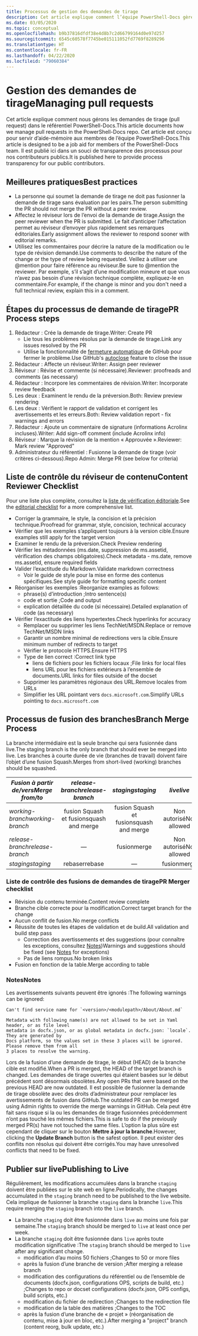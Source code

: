 ```yaml
---
title: Processus de gestion des demandes de tirage
description: Cet article explique comment l’équipe PowerShell-Docs gère les demandes de tirage (pull request).
ms.date: 03/05/2020
ms.topic: conceptual
ms.openlocfilehash: b9b37816dfdf38e4d8b7c2d66799164d0e97d257
ms.sourcegitcommit: 6545c60578f7745be015111052fd7769f8289296
ms.translationtype: HT
ms.contentlocale: fr-FR
ms.lasthandoff: 04/22/2020
ms.locfileid: "79060384"
---
```

# <a name="managing-pull-requests"></a><span data-ttu-id="b5b97-103">Gestion des demandes de tirage</span><span class="sxs-lookup"><span data-stu-id="b5b97-103">Managing pull requests</span></span>

<span data-ttu-id="b5b97-104">Cet article explique comment nous gérons les demandes de tirage (pull request) dans le référentiel PowerShell-Docs.</span><span class="sxs-lookup"><span data-stu-id="b5b97-104">This article documents how we manage pull requests in the PowerShell-Docs repo.</span></span> <span data-ttu-id="b5b97-105">Cet article est conçu pour servir d’aide-mémoire aux membres de l’équipe PowerShell-Docs.</span><span class="sxs-lookup"><span data-stu-id="b5b97-105">This article is designed to be a job aid for members of the PowerShell-Docs team.</span></span> <span data-ttu-id="b5b97-106">Il est publié ici dans un souci de transparence des processus pour nos contributeurs publics.</span><span class="sxs-lookup"><span data-stu-id="b5b97-106">It is published here to provide process transparency for our public contributors.</span></span>

## <a name="best-practices"></a><span data-ttu-id="b5b97-107">Meilleures pratiques</span><span class="sxs-lookup"><span data-stu-id="b5b97-107">Best practices</span></span>

- <span data-ttu-id="b5b97-108">La personne qui soumet la demande de tirage ne doit pas fusionner la demande de tirage sans évaluation par les pairs.</span><span class="sxs-lookup"><span data-stu-id="b5b97-108">The person submitting the PR should not merge the PR without a peer review.</span></span>
- <span data-ttu-id="b5b97-109">Affectez le réviseur lors de l’envoi de la demande de tirage.</span><span class="sxs-lookup"><span data-stu-id="b5b97-109">Assign the peer reviewer when the PR is submitted.</span></span> <span data-ttu-id="b5b97-110">Le fait d’anticiper l’affectation permet au réviseur d’envoyer plus rapidement ses remarques éditoriales.</span><span class="sxs-lookup"><span data-stu-id="b5b97-110">Early assignment allows the reviewer to respond sooner with editorial remarks.</span></span>
- <span data-ttu-id="b5b97-111">Utilisez les commentaires pour décrire la nature de la modification ou le type de révision demandé.</span><span class="sxs-lookup"><span data-stu-id="b5b97-111">Use comments to describe the nature of the change or the type of review being requested.</span></span> <span data-ttu-id="b5b97-112">Veillez à utiliser une @mention pour faire référence au réviseur.</span><span class="sxs-lookup"><span data-stu-id="b5b97-112">Be sure to @mention the reviewer.</span></span> <span data-ttu-id="b5b97-113">Par exemple, s’il s’agit d’une modification mineure et que vous n’avez pas besoin d’une révision technique complète, expliquez-le en commentaire.</span><span class="sxs-lookup"><span data-stu-id="b5b97-113">For example, if the change is minor and you don't need a full technical review, explain this in a comment.</span></span>

## <a name="pr-process-steps"></a><span data-ttu-id="b5b97-114">Étapes du processus de demande de tirage</span><span class="sxs-lookup"><span data-stu-id="b5b97-114">PR Process steps</span></span>

1. <span data-ttu-id="b5b97-115">Rédacteur : Crée la demande de tirage.</span><span class="sxs-lookup"><span data-stu-id="b5b97-115">Writer: Create PR</span></span>
   - <span data-ttu-id="b5b97-116">Lie tous les problèmes résolus par la demande de tirage.</span><span class="sxs-lookup"><span data-stu-id="b5b97-116">Link any issues resolved by the PR</span></span>
   - <span data-ttu-id="b5b97-117">Utilise la fonctionnalité de [fermeture automatique](https://help.github.com/en/articles/closing-issues-using-keywords) de GitHub pour fermer le problème.</span><span class="sxs-lookup"><span data-stu-id="b5b97-117">Use GitHub's [autoclose](https://help.github.com/en/articles/closing-issues-using-keywords) feature to close the issue</span></span>
1. <span data-ttu-id="b5b97-118">Rédacteur : Affecte un réviseur.</span><span class="sxs-lookup"><span data-stu-id="b5b97-118">Writer: Assign peer reviewer</span></span>
1. <span data-ttu-id="b5b97-119">Réviseur : Révise et commente (si nécessaire).</span><span class="sxs-lookup"><span data-stu-id="b5b97-119">Reviewer: proofreads and comments (as necessary)</span></span>
1. <span data-ttu-id="b5b97-120">Rédacteur : Incorpore les commentaires de révision.</span><span class="sxs-lookup"><span data-stu-id="b5b97-120">Writer: Incorporate review feedback</span></span>
1. <span data-ttu-id="b5b97-121">Les deux : Examinent le rendu de la préversion.</span><span class="sxs-lookup"><span data-stu-id="b5b97-121">Both: Review preview rendering</span></span>
1. <span data-ttu-id="b5b97-122">Les deux : Vérifient le rapport de validation et corrigent les avertissements et les erreurs.</span><span class="sxs-lookup"><span data-stu-id="b5b97-122">Both: Review validation report - fix warnings and errors</span></span>
1. <span data-ttu-id="b5b97-123">Rédacteur : Ajoute un commentaire de signature (informations Acrolinx incluses).</span><span class="sxs-lookup"><span data-stu-id="b5b97-123">Writer: Add sign-off comment (include Acrolinx info)</span></span>
1. <span data-ttu-id="b5b97-124">Réviseur : Marque la révision de la mention « Approuvée ».</span><span class="sxs-lookup"><span data-stu-id="b5b97-124">Reviewer: Mark review "Approved"</span></span>
1. <span data-ttu-id="b5b97-125">Administrateur du référentiel : Fusionne la demande de tirage (voir critères ci-dessous).</span><span class="sxs-lookup"><span data-stu-id="b5b97-125">Repo Admin: Merge PR (see below for criteria)</span></span>

## <a name="content-reviewer-checklist"></a><span data-ttu-id="b5b97-126">Liste de contrôle du réviseur de contenu</span><span class="sxs-lookup"><span data-stu-id="b5b97-126">Content Reviewer Checklist</span></span>

<span data-ttu-id="b5b97-127">Pour une liste plus complète, consultez la [liste de vérification éditoriale](editorial-checklist.md).</span><span class="sxs-lookup"><span data-stu-id="b5b97-127">See the [editorial checklist](editorial-checklist.md) for a more comprehensive list.</span></span>

- <span data-ttu-id="b5b97-128">Corriger la grammaire, le style, la concision et la précision technique.</span><span class="sxs-lookup"><span data-stu-id="b5b97-128">Proofread for grammar, style, concision, technical accuracy</span></span>
- <span data-ttu-id="b5b97-129">Vérifier que les exemples s’appliquent toujours à la version cible.</span><span class="sxs-lookup"><span data-stu-id="b5b97-129">Ensure examples still apply for the target version</span></span>
- <span data-ttu-id="b5b97-130">Examiner le rendu de la préversion.</span><span class="sxs-lookup"><span data-stu-id="b5b97-130">Check Preview rendering</span></span>
- <span data-ttu-id="b5b97-131">Vérifier les métadonnées (ms.date, suppression de ms.assetid, vérification des champs obligatoires).</span><span class="sxs-lookup"><span data-stu-id="b5b97-131">Check metadata - ms.date, remove ms.assetid, ensure required fields</span></span>
- <span data-ttu-id="b5b97-132">Valider l’exactitude du Markdown.</span><span class="sxs-lookup"><span data-stu-id="b5b97-132">Validate markdown correctness</span></span>
  - <span data-ttu-id="b5b97-133">Voir le guide de style pour la mise en forme des contenus spécifiques.</span><span class="sxs-lookup"><span data-stu-id="b5b97-133">See style guide for formatting specific content</span></span>
- <span data-ttu-id="b5b97-134">Réorganiser les exemples :</span><span class="sxs-lookup"><span data-stu-id="b5b97-134">Reorganize examples as follows:</span></span>
  - <span data-ttu-id="b5b97-135">phrase(s) d’introduction ;</span><span class="sxs-lookup"><span data-stu-id="b5b97-135">Intro sentence(s)</span></span>
  - <span data-ttu-id="b5b97-136">code et sortie ;</span><span class="sxs-lookup"><span data-stu-id="b5b97-136">Code and output</span></span>
  - <span data-ttu-id="b5b97-137">explication détaillée du code (si nécessaire).</span><span class="sxs-lookup"><span data-stu-id="b5b97-137">Detailed explanation of code (as necessary)</span></span>
- <span data-ttu-id="b5b97-138">Vérifier l’exactitude des liens hypertextes.</span><span class="sxs-lookup"><span data-stu-id="b5b97-138">Check hyperlinks for accuracy</span></span>
  - <span data-ttu-id="b5b97-139">Remplacer ou supprimer les liens TechNet/MSDN.</span><span class="sxs-lookup"><span data-stu-id="b5b97-139">Replace or remove TechNet/MSDN links</span></span>
  - <span data-ttu-id="b5b97-140">Garantir un nombre minimal de redirections vers la cible.</span><span class="sxs-lookup"><span data-stu-id="b5b97-140">Ensure minimum number of redirects to target</span></span>
  - <span data-ttu-id="b5b97-141">Vérifier le protocole HTTPS.</span><span class="sxs-lookup"><span data-stu-id="b5b97-141">Ensure HTTPS</span></span>
  - <span data-ttu-id="b5b97-142">Type de lien correct :</span><span class="sxs-lookup"><span data-stu-id="b5b97-142">Correct link type</span></span>
    - <span data-ttu-id="b5b97-143">liens de fichiers pour les fichiers locaux ;</span><span class="sxs-lookup"><span data-stu-id="b5b97-143">File links for local files</span></span>
    - <span data-ttu-id="b5b97-144">liens URL pour les fichiers extérieurs à l’ensemble de documents.</span><span class="sxs-lookup"><span data-stu-id="b5b97-144">URL links for files outside of the docset</span></span>
  - <span data-ttu-id="b5b97-145">Supprimer les paramètres régionaux des URL.</span><span class="sxs-lookup"><span data-stu-id="b5b97-145">Remove locales from URLs</span></span>
  - <span data-ttu-id="b5b97-146">Simplifier les URL pointant vers `docs.microsoft.com`.</span><span class="sxs-lookup"><span data-stu-id="b5b97-146">Simplify URLs pointing to `docs.microsoft.com`</span></span>

## <a name="branch-merge-process"></a><span data-ttu-id="b5b97-147">Processus de fusion des branches</span><span class="sxs-lookup"><span data-stu-id="b5b97-147">Branch Merge Process</span></span>

<span data-ttu-id="b5b97-148">La branche intermédiaire est la seule branche qui sera fusionnée dans live.</span><span class="sxs-lookup"><span data-stu-id="b5b97-148">The staging branch is the only branch that should ever be merged into live.</span></span> <span data-ttu-id="b5b97-149">Les branches à courte durée de vie (branches de travail) doivent faire l’objet d’une fusion Squash.</span><span class="sxs-lookup"><span data-stu-id="b5b97-149">Merges from short-lived (working) branches should be squashed.</span></span>

| <span data-ttu-id="b5b97-150">*Fusion à partir de/vers*</span><span class="sxs-lookup"><span data-stu-id="b5b97-150">*Merge from/to*</span></span>  | <span data-ttu-id="b5b97-151">*release-branch*</span><span class="sxs-lookup"><span data-stu-id="b5b97-151">*release-branch*</span></span> | <span data-ttu-id="b5b97-152">*staging*</span><span class="sxs-lookup"><span data-stu-id="b5b97-152">*staging*</span></span>        | <span data-ttu-id="b5b97-153">*live*</span><span class="sxs-lookup"><span data-stu-id="b5b97-153">*live*</span></span>      |
| ---------------- |:----------------:|:----------------:|:-----------:|
| <span data-ttu-id="b5b97-154">*working-branch*</span><span class="sxs-lookup"><span data-stu-id="b5b97-154">*working-branch*</span></span> | <span data-ttu-id="b5b97-155">fusion Squash et fusion</span><span class="sxs-lookup"><span data-stu-id="b5b97-155">squash and merge</span></span> | <span data-ttu-id="b5b97-156">fusion Squash et fusion</span><span class="sxs-lookup"><span data-stu-id="b5b97-156">squash and merge</span></span> | <span data-ttu-id="b5b97-157">Non autorisé</span><span class="sxs-lookup"><span data-stu-id="b5b97-157">Not allowed</span></span> |
| <span data-ttu-id="b5b97-158">*release-branch*</span><span class="sxs-lookup"><span data-stu-id="b5b97-158">*release-branch*</span></span> | &mdash;          | <span data-ttu-id="b5b97-159">fusion</span><span class="sxs-lookup"><span data-stu-id="b5b97-159">merge</span></span>            | <span data-ttu-id="b5b97-160">Non autorisé</span><span class="sxs-lookup"><span data-stu-id="b5b97-160">Not allowed</span></span> |
| <span data-ttu-id="b5b97-161">*staging*</span><span class="sxs-lookup"><span data-stu-id="b5b97-161">*staging*</span></span>        | <span data-ttu-id="b5b97-162">rebaser</span><span class="sxs-lookup"><span data-stu-id="b5b97-162">rebase</span></span>           | &mdash;          | <span data-ttu-id="b5b97-163">fusion</span><span class="sxs-lookup"><span data-stu-id="b5b97-163">merge</span></span>       |

### <a name="pr-merger-checklist"></a><span data-ttu-id="b5b97-164">Liste de contrôle des fusions de demandes de tirage</span><span class="sxs-lookup"><span data-stu-id="b5b97-164">PR Merger checklist</span></span>

- <span data-ttu-id="b5b97-165">Révision du contenu terminée.</span><span class="sxs-lookup"><span data-stu-id="b5b97-165">Content review complete</span></span>
- <span data-ttu-id="b5b97-166">Branche cible correcte pour la modification.</span><span class="sxs-lookup"><span data-stu-id="b5b97-166">Correct target branch for the change</span></span>
- <span data-ttu-id="b5b97-167">Aucun conflit de fusion.</span><span class="sxs-lookup"><span data-stu-id="b5b97-167">No merge conflicts</span></span>
- <span data-ttu-id="b5b97-168">Réussite de toutes les étapes de validation et de build.</span><span class="sxs-lookup"><span data-stu-id="b5b97-168">All validation and build step pass</span></span>
  - <span data-ttu-id="b5b97-169">Correction des avertissements et des suggestions (pour connaître les exceptions, consultez [Notes](#notes))</span><span class="sxs-lookup"><span data-stu-id="b5b97-169">Warnings and suggestions should be fixed (see [Notes](#notes) for exceptions)</span></span>
  - <span data-ttu-id="b5b97-170">Pas de liens rompus.</span><span class="sxs-lookup"><span data-stu-id="b5b97-170">No broken links</span></span>
- <span data-ttu-id="b5b97-171">Fusion en fonction de la table.</span><span class="sxs-lookup"><span data-stu-id="b5b97-171">Merge according to table</span></span>

### <a name="notes"></a><span data-ttu-id="b5b97-172">Notes</span><span class="sxs-lookup"><span data-stu-id="b5b97-172">Notes</span></span>

<span data-ttu-id="b5b97-173">Les avertissements suivants peuvent être ignorés :</span><span class="sxs-lookup"><span data-stu-id="b5b97-173">The following warnings can be ignored:</span></span>

```
Can't find service name for `<version>/<modulepath>/About/About.md`
```

```
Metadata with following name(s) are not allowed to be set in Yaml header, or as file level
metadata in docfx.json, or as global metadata in docfx.json: `locale`. They are generated by
Docs platform, so the values set in these 3 places will be ignored. Please remove them from all
3 places to resolve the warning.
```

<span data-ttu-id="b5b97-174">Lors de la fusion d’une demande de tirage, le début (HEAD) de la branche cible est modifié.</span><span class="sxs-lookup"><span data-stu-id="b5b97-174">When a PR is merged, the HEAD of the target branch is changed.</span></span> <span data-ttu-id="b5b97-175">Les demandes de tirage ouvertes qui étaient basées sur le début précédent sont désormais obsolètes.</span><span class="sxs-lookup"><span data-stu-id="b5b97-175">Any open PRs that were based on the previous HEAD are now outdated.</span></span> <span data-ttu-id="b5b97-176">Il est possible de fusionner la demande de tirage obsolète avec des droits d’administrateur pour remplacer les avertissements de fusion dans GitHub.</span><span class="sxs-lookup"><span data-stu-id="b5b97-176">The outdated PR can be merged using Admin rights to override the merge warnings in GitHub.</span></span> <span data-ttu-id="b5b97-177">Cela peut être fait sans risque si la ou les demandes de tirage fusionnées précédemment n’ont pas touché les mêmes fichiers.</span><span class="sxs-lookup"><span data-stu-id="b5b97-177">This is safe to do if the previously merged PR(s) have not touched the same files.</span></span> <span data-ttu-id="b5b97-178">L’option la plus sûre est cependant de cliquer sur le bouton **Mettre à jour la branche**.</span><span class="sxs-lookup"><span data-stu-id="b5b97-178">However, clicking the **Update Branch** button is the safest option.</span></span> <span data-ttu-id="b5b97-179">Il peut exister des conflits non résolus qui doivent être corrigés.</span><span class="sxs-lookup"><span data-stu-id="b5b97-179">You may have unresolved conflicts that need to be fixed.</span></span>

## <a name="publishing-to-live"></a><span data-ttu-id="b5b97-180">Publier sur live</span><span class="sxs-lookup"><span data-stu-id="b5b97-180">Publishing to Live</span></span>

<span data-ttu-id="b5b97-181">Régulièrement, les modifications accumulées dans la branche `staging` doivent être publiées sur le site web en ligne.</span><span class="sxs-lookup"><span data-stu-id="b5b97-181">Periodically, the changes accumulated in the `staging` branch need to be published to the live website.</span></span> <span data-ttu-id="b5b97-182">Cela implique de fusionner la branche `staging` dans la branche `live`.</span><span class="sxs-lookup"><span data-stu-id="b5b97-182">This require merging the `staging` branch into the `live` branch.</span></span>

- <span data-ttu-id="b5b97-183">La branche `staging` doit être fusionnée dans `live` au moins une fois par semaine.</span><span class="sxs-lookup"><span data-stu-id="b5b97-183">The `staging` branch should be merged to `live` at least once per week.</span></span>
- <span data-ttu-id="b5b97-184">La branche `staging` doit être fusionnée dans `live` après toute modification significative :</span><span class="sxs-lookup"><span data-stu-id="b5b97-184">The `staging` branch should be merged to `live` after any significant change.</span></span>
  - <span data-ttu-id="b5b97-185">modification d’au moins 50 fichiers ;</span><span class="sxs-lookup"><span data-stu-id="b5b97-185">Changes to 50 or more files</span></span>
  - <span data-ttu-id="b5b97-186">après la fusion d’une branche de version ;</span><span class="sxs-lookup"><span data-stu-id="b5b97-186">After merging a release branch</span></span>
  - <span data-ttu-id="b5b97-187">modification des configurations du référentiel ou de l’ensemble de documents (docfx.json, configurations OPS, scripts de build, etc.) ;</span><span class="sxs-lookup"><span data-stu-id="b5b97-187">Changes to repo or docset configurations (docfx.json, OPS configs, build scripts, etc.)</span></span>
  - <span data-ttu-id="b5b97-188">modification du fichier de redirection ;</span><span class="sxs-lookup"><span data-stu-id="b5b97-188">Changes to the redirection file</span></span>
  - <span data-ttu-id="b5b97-189">modification de la table des matières ;</span><span class="sxs-lookup"><span data-stu-id="b5b97-189">Changes to the TOC</span></span>
  - <span data-ttu-id="b5b97-190">après la fusion d’une branche de « projet » (réorganisation de contenu, mise à jour en bloc, etc.).</span><span class="sxs-lookup"><span data-stu-id="b5b97-190">After merging a "project" branch (content reorg, bulk update, etc.)</span></span>
